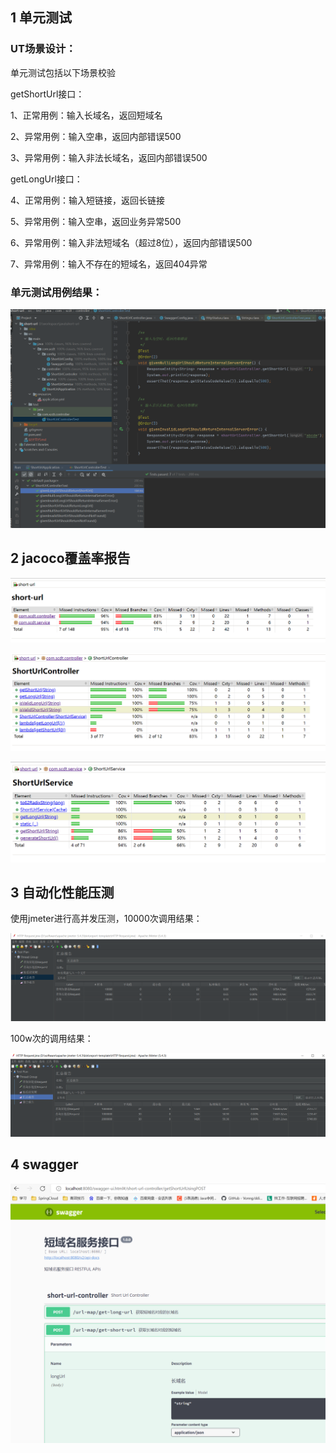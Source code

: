 



## 1 单元测试

### UT场景设计：

单元测试包括以下场景校验

getShortUrl接口：

1、正常用例：输入长域名，返回短域名

2、异常用例：输入空串，返回内部错误500

3、异常用例：输入非法长域名，返回内部错误500

getLongUrl接口：

4、正常用例：输入短链接，返回长链接

5、异常用例：输入空串，返回业务异常500

6、异常用例：输入非法短域名（超过8位），返回内部错误500

7、异常用例：输入不存在的短域名，返回404异常



### 单元测试用例结果：

![1651851956025](images\1651851956025.png)



## 2 jacoco覆盖率报告

![1651852231457](images\1651852231457.png)



![1651852196059](images\1651852196059.png)



![1651852217428](images\1651852217428.png)



## 3 自动化性能压测

使用jmeter进行高并发压测，10000次调用结果：

![1651851729562](images\1651851729562.png)



100w次的调用结果：

![1651851881711](images\1651851881711.png)



## 4 swagger

![1651848884443](images\1651848884443.png)

